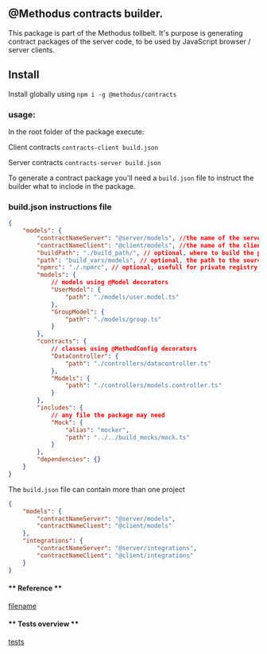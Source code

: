 ## @Methodus contracts builder.

This package is part of the Methodus tollbelt. It's purpose is generating contract packages of the server code, to be used by JavaScript browser / server clients.

## Install

Install globally using `npm i -g @methodus/contracts`

### usage:

In the root folder of the package execute:

Client contracts
`contracts-client build.json`

Server contracts
`contracts-server build.json`

To generate a contract package you'll need a `build.json` file to instruct the builder what to inclode in the package.

### build.json instructions file

```json
{
    "models": {
        "contractNameServer": "@server/models", //the name of the server contract package
        "contractNameClient": "@client/models", //the name of the client contract package
        "buildPath": "./build_path/", // optional, where to build the package. defaults to cwd.
        "path": "build_vars/models", // optional, the path to the source package. defaults to cwd.
        "npmrc": "./.npmrc", // optional, usefull for private registry and custom npm settings, will copy the file into the package directory
        "models": {
            // models using @Model decorators
            "UserModel": {
                "path": "./models/user.model.ts"
            },
            "GroupModel": {
                "path": "./models/group.ts"
            }
        },
        "contracts": {
            // classes using @MethodConfig decorators
            "DataController": {
                "path": "./controllers/datacontroller.ts"
            },
            "Models": {
                "path": "./controllers/models.controller.ts"
            }
        },
        "includes": {
            // any file the package may need
            "Mock": {
                "alias": "mocker",
                "path": "../../build_mocks/mock.ts"
            }
        },
        "dependencies": {}
    }
}
```

The `build.json` file can contain more than one project

```json
{
    "models": {
        "contractNameServer": "@server/models",
        "contractNameClient": "@client/models"
    },
    "integrations": {
        "contractNameServer": "@server/integrations",
        "contractNameClient": "@client/integrations"
    }
}
```



<!-- tabs:start -->
#### ** Reference **

[filename](globals.md ':include')
 
#### ** Tests overview **

[tests](tests.html ':include :type=iframe width=100% height=100%')



<!-- tabs:end -->